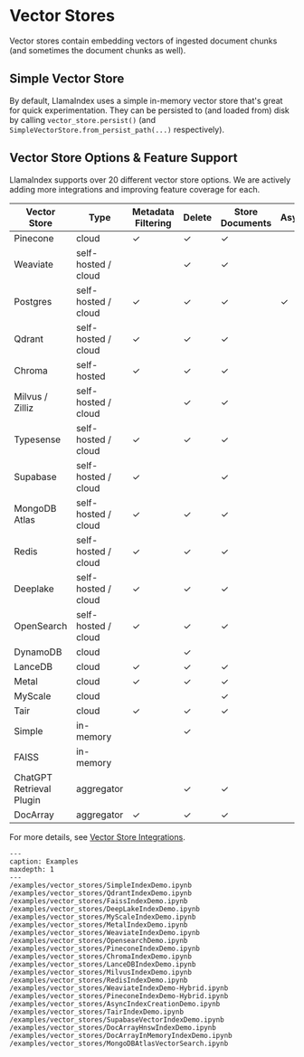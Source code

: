 # Vector Stores

Vector stores contain embedding vectors of ingested document chunks 
(and sometimes the document chunks as well).

## Simple Vector Store
By default, LlamaIndex uses a simple in-memory vector store that's great for quick experimentation.
They can be persisted to (and loaded from) disk by calling `vector_store.persist()` (and `SimpleVectorStore.from_persist_path(...)` respectively).

## Vector Store Options & Feature Support
LlamaIndex supports over 20 different vector store options.
We are actively adding more integrations and improving feature coverage for each.

| Vector Store    | Type                | Metadata Filtering | Delete | Store Documents | Async | Popular |
| --------------- | ------------------- | ------------------ | ------ | --------------- | ----- | ------- |
| Pinecone        | cloud               | ✓                  | ✓      | ✓               |       | ✓       |
| Weaviate        | self-hosted / cloud |                    | ✓      | ✓               |       | ✓       |
| Postgres        | self-hosted / cloud | ✓                  | ✓      | ✓               | ✓     | ✓       |
| Qdrant          | self-hosted / cloud | ✓                  | ✓      | ✓               |       | ✓       |
| Chroma          | self-hosted         | ✓                  | ✓      | ✓               |       | ✓       |
| Milvus / Zilliz | self-hosted / cloud |                    | ✓      | ✓               |       |         |
| Typesense       | self-hosted / cloud | ✓                  | ✓      | ✓               |       |         |
| Supabase        | self-hosted / cloud | ✓                  |        | ✓               |       |         |
| MongoDB Atlas   | self-hosted / cloud | ✓                  | ✓      | ✓               |       |         |
| Redis           | self-hosted / cloud | ✓                  | ✓      | ✓               |       |         |
| Deeplake        | self-hosted / cloud | ✓                  | ✓      | ✓               |       |         |
| OpenSearch      | self-hosted / cloud | ✓                  | ✓      | ✓               |       |         |
| DynamoDB        | cloud               |                    | ✓      |                 |       |         |
| LanceDB         | cloud               | ✓                  | ✓      | ✓               |       |         |
| Metal           | cloud               | ✓                  | ✓      | ✓               |       |         |
| MyScale         | cloud               |                    |        | ✓               |       |         |
| Tair            | cloud               | ✓                  | ✓      | ✓               |       |         |
| Simple          | in-memory           |                    | ✓      |                 |       |         |
| FAISS           | in-memory           |                    |        |                 |       |         |
| ChatGPT Retrieval Plugin  | aggregator          |                    | ✓      | ✓               |       |         |
| DocArray        | aggregator          | ✓                  | ✓      | ✓               |       |         |

For more details, see [Vector Store Integrations](/community/integrations/vector_stores.md).

```{toctree}
---
caption: Examples
maxdepth: 1
---
/examples/vector_stores/SimpleIndexDemo.ipynb
/examples/vector_stores/QdrantIndexDemo.ipynb
/examples/vector_stores/FaissIndexDemo.ipynb
/examples/vector_stores/DeepLakeIndexDemo.ipynb
/examples/vector_stores/MyScaleIndexDemo.ipynb
/examples/vector_stores/MetalIndexDemo.ipynb
/examples/vector_stores/WeaviateIndexDemo.ipynb
/examples/vector_stores/OpensearchDemo.ipynb
/examples/vector_stores/PineconeIndexDemo.ipynb
/examples/vector_stores/ChromaIndexDemo.ipynb
/examples/vector_stores/LanceDBIndexDemo.ipynb
/examples/vector_stores/MilvusIndexDemo.ipynb
/examples/vector_stores/RedisIndexDemo.ipynb
/examples/vector_stores/WeaviateIndexDemo-Hybrid.ipynb
/examples/vector_stores/PineconeIndexDemo-Hybrid.ipynb
/examples/vector_stores/AsyncIndexCreationDemo.ipynb
/examples/vector_stores/TairIndexDemo.ipynb
/examples/vector_stores/SupabaseVectorIndexDemo.ipynb
/examples/vector_stores/DocArrayHnswIndexDemo.ipynb
/examples/vector_stores/DocArrayInMemoryIndexDemo.ipynb
/examples/vector_stores/MongoDBAtlasVectorSearch.ipynb
```

